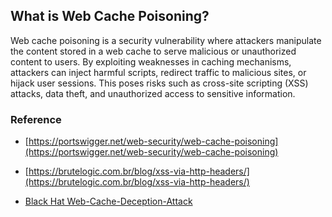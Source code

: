 ## **What is Web Cache Poisoning?** ##
Web cache poisoning is a security vulnerability where attackers manipulate the content stored in a web cache to serve malicious or unauthorized content to users. By exploiting weaknesses in caching mechanisms, attackers can inject harmful scripts, redirect traffic to malicious sites, or hijack user sessions. This poses risks such as cross-site scripting (XSS) attacks, data theft, and unauthorized access to sensitive information.

### **Reference** ###
- [https://portswigger.net/web-security/web-cache-poisoning](https://portswigger.net/web-security/web-cache-poisoning)

- [https://brutelogic.com.br/blog/xss-via-http-headers/](https://brutelogic.com.br/blog/xss-via-http-headers/)

- [Black Hat Web-Cache-Deception-Attack](../../attachments/Black_Hat_Web_Cache_Deception_Attack.pdf)

